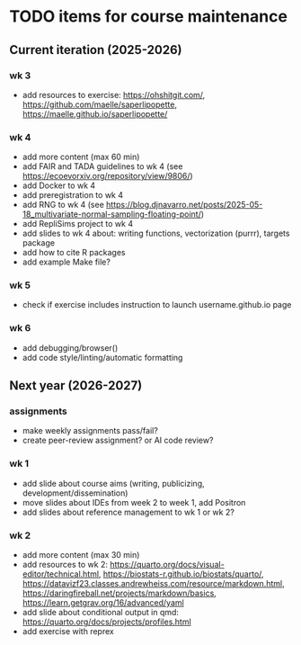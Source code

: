 # TODO items for course maintenance

## Current iteration (2025-2026)

### wk 3
- add resources to exercise: https://ohshitgit.com/, https://github.com/maelle/saperlipopette, https://maelle.github.io/saperlipopette/

### wk 4
- add more content (max 60 min)
- add FAIR and TADA guidelines to wk 4 (see https://ecoevorxiv.org/repository/view/9806/)
- add Docker to wk 4
- add preregistration to wk 4
- add RNG to wk 4 (see https://blog.djnavarro.net/posts/2025-05-18_multivariate-normal-sampling-floating-point/)
- add RepliSims project to wk 4
- add slides to wk 4 about: writing functions, vectorization (purrr), targets package
- add how to cite R packages
- add example Make file?

### wk 5
- check if exercise includes instruction to launch username.github.io page

### wk 6
- add debugging/browser()
- add code style/linting/automatic formatting

## Next year (2026-2027)

### assignments
- make weekly assignments pass/fail?
- create peer-review assignment? or AI code review?

### wk 1
- add slide about course aims (writing, publicizing, development/dissemination)
- move slides about IDEs from week 2 to week 1, add Positron
- add slides about reference management to wk 1 or wk 2?

### wk 2
- add more content (max 30 min)
- add resources to wk 2: https://quarto.org/docs/visual-editor/technical.html, https://biostats-r.github.io/biostats/quarto/, https://datavizf23.classes.andrewheiss.com/resource/markdown.html, https://daringfireball.net/projects/markdown/basics, https://learn.getgrav.org/16/advanced/yaml
- add slide about conditional output in qmd: https://quarto.org/docs/projects/profiles.html
- add exercise with reprex
